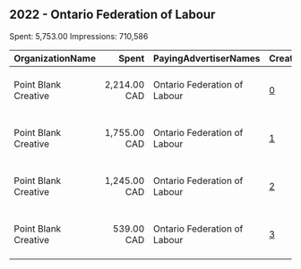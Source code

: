 ## 2022 - Ontario Federation of Labour 
Spent: 5,753.00
Impressions: 710,586

|OrganizationName|Spent|PayingAdvertiserNames|CreativeUrls|Impressions|Genders|AgeBrackets|CountryCodes|BillingAddresses|CandidateBallotInformation|
|:---|---:|:---|:---|---:|:---|:---|:---|:---|:---|
|Point Blank Creative|2,214.00 CAD|Ontario Federation of Labour|[0](https://www.snap.com/political-ads/asset/802a3644f3abc3b2616b9a511480da010f0431d9a8dcca8ba4901e91cef65d42?mediaType=png)|299,201|FEMALE|18-35|canada|"505 Hamilton St., Room 301,Vancouver,V6B 2R1,CA"||
|Point Blank Creative|1,755.00 CAD|Ontario Federation of Labour|[1](https://www.snap.com/political-ads/asset/a049876e5b13f79173abc0ce2d86d12073f59c73b15d0b910d2d3d72ae16df6c?mediaType=png)|170,010|FEMALE|18-35|canada|"505 Hamilton St., Room 301,Vancouver,V6B 2R1,CA"||
|Point Blank Creative|1,245.00 CAD|Ontario Federation of Labour|[2](https://www.snap.com/political-ads/asset/76eac75c368dd0eeb68e19b42ea4b10df9a430261c343bbd050a65761ace795a?mediaType=png)|169,145|FEMALE|18-35|canada|"505 Hamilton St., Room 301,Vancouver,V6B 2R1,CA"||
|Point Blank Creative|539.00 CAD|Ontario Federation of Labour|[3](https://www.snap.com/political-ads/asset/b5e822ee465708f3d0368c29b715b842f36cbd12233aac8d7b8a7e0cee806c47?mediaType=png)|72,230|FEMALE|18-35|canada|"505 Hamilton St., Room 301,Vancouver,V6B 2R1,CA"||
